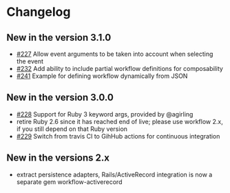 
# Changelog

## New in the version 3.1.0

* [#227](https://github.com/geekq/workflow/pull/227) Allow event arguments to be taken into account when selecting the event
* [#232](https://github.com/geekq/workflow/pull/232) Add ability to include partial workflow definitions for composability
* [#241](https://github.com/geekq/workflow/pull/241) Example for defining workflow dynamically from JSON

## New in the version 3.0.0

* [#228](https://github.com/geekq/workflow/pull/228) Support for Ruby 3 keyword args, provided by @agirling
* retire Ruby 2.6 since it has reached end of live; please use workflow 2.x, if you still depend on that Ruby version
* [#229](https://github.com/geekq/workflow/pull/229) Switch from travis CI to GihHub actions for continuous integration

## New in the versions 2.x

* extract persistence adapters, Rails/ActiveRecord integration is now a separate gem
  workflow-activerecord
